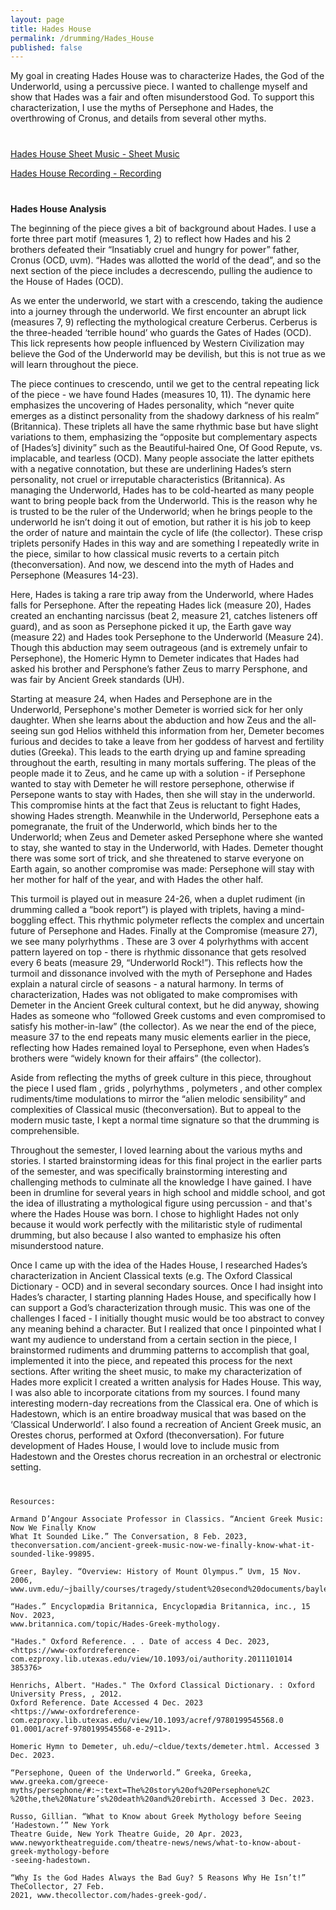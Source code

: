 ```yaml
---
layout: page
title: Hades House
permalink: /drumming/Hades_House
published: false
---
```


My goal in creating Hades House was to characterize Hades, the God of the
Underworld, using a percussive piece. I wanted to challenge myself and show that
Hades was a fair and often misunderstood God. To support this characterization, I use
the myths of Persephone and Hades, the overthrowing of Cronus, and details from
several other myths.

<div style="margin-top: 40px;"></div>

[Hades House Sheet Music - Sheet Music](https://drive.google.com/file/d/1AtFHd_3Zo90RuK1Pwp0hRK9hfW85TXlW/view?usp=sharing) 

[Hades House Recording - Recording](https://drive.google.com/file/d/1MemZDJ3OD-oN4kGn-PaeSDPHAjdZ4IzS/view?usp=sharing)

<div style="margin-top: 40px;"></div>


**Hades House Analysis**

The beginning of the piece gives a bit of background about Hades. I use a forte
three part motif (measures 1, 2) to reflect how Hades and his 2 brothers defeated their
“Insatiably cruel and hungry for power” father, Cronus (OCD, uvm). “Hades was allotted
the world of the dead”, and so the next section of the piece includes a decrescendo,
pulling the audience to the House of Hades (OCD).

As we enter the underworld, we start with a crescendo, taking the audience into a
journey through the underworld. We first encounter an abrupt lick (measures 7, 9)
reflecting the mythological creature Cerberus. Cerberus is the three-headed ‘terrible
hound’ who guards the Gates of Hades (OCD). This lick represents how people
influenced by Western Civilization may believe the God of the Underworld may be
devilish, but this is not true as we will learn throughout the piece.

The piece continues to crescendo, until we get to the central repeating lick of the
piece - we have found Hades (measures 10, 11). The dynamic here emphasizes the
uncovering of Hades personality, which “never quite emerges as a distinct personality
from the shadowy darkness of his realm” (Britannica). These triplets all have the same
rhythmic base but have slight variations to them, emphasizing the “opposite but
complementary aspects of [Hades’s] divinity” such as the Beautiful‐haired One, Of Good
Repute, vs. implacable, and tearless (OCD). Many people associate the latter epithets
with a negative connotation, but these are underlining Hades’s stern personality, not
cruel or irreputable characteristics (Britannica). As managing the Underworld, Hades
has to be cold-hearted as many people want to bring people back from the Underworld.
This is the reason why he is trusted to be the ruler of the Underworld; when he brings
people to the underworld he isn’t doing it out of emotion, but rather it is his job to keep
the order of nature and maintain the cycle of life (the collector). These crisp triplets
personify Hades in this way and are something I repeatedly write in the piece, similar to
how classical music reverts to a certain pitch (theconversation). And now, we descend
into the myth of Hades and Persephone (Measures 14-23).

Here, Hades is taking a rare trip away from the Underworld, where Hades falls
for Persephone. After the repeating Hades lick (measure 20), Hades created an
enchanting narcissus (beat 2, measure 21, catches listeners off guard), and as soon as
Persephone picked it up, the Earth gave way (measure 22) and Hades took
Persephone to the Underworld (Measure 24). Though this abduction may seem
outrageous (and is extremely unfair to Persephone), the Homeric Hymn to Demeter
indicates that Hades had asked his brother and Persphone’s father Zeus to marry
Persphone, and was fair by Ancient Greek standards (UH).

Starting at measure 24, when Hades and Persephone are in the Underworld,
Persephone's mother Demeter is worried sick for her only daughter. When she learns
about the abduction and how Zeus and the all-seeing sun god Helios withheld this
information from her, Demeter becomes furious and decides to take a leave from her
goddess of harvest and fertility duties (Greeka). This leads to the earth drying up and
famine spreading throughout the earth, resulting in many mortals suffering. The pleas of
the people made it to Zeus, and he came up with a solution - if Persephone wanted to
stay with Demeter he will restore persephone, otherwise if Persepone wants to stay with
Hades, then she will stay in the underworld. This compromise hints at the fact that Zeus
is reluctant to fight Hades, showing Hades strength. Meanwhile in the Underworld,
Persephone eats a pomegranate, the fruit of the Underworld, which binds her to the
Underworld; when Zeus and Demeter asked Persephone where she wanted to stay, she
wanted to stay in the Underworld, with Hades. Demeter thought there was some sort of
trick, and she threatened to starve everyone on Earth again, so another compromise
was made: Persephone will stay with her mother for half of the year, and with Hades the
other half.

This turmoil is played out in measure 24-26, when a duplet rudiment (in
drumming called a “book report”) is played with triplets, having a mind-boggling effect.
This rhythmic polymeter reflects the complex and uncertain future of Persephone and
Hades. Finally at the Compromise (measure 27), we see many polyrhythms . These are
3 over 4 polyrhythms with accent pattern layered on top - there is rhythmic dissonance
that gets resolved every 6 beats (measure 29, “Underworld Rock!”). This reflects how
the turmoil and dissonance involved with the myth of Persephone and Hades explain a
natural circle of seasons - a natural harmony. In terms of characterization, Hades was
not obligated to make compromises with Demeter in the Ancient Greek cultural context,
but he did anyway, showing Hades as someone who “followed Greek customs and even
compromised to satisfy his mother-in-law” (the collector). As we near the end of the
piece, measure 37 to the end repeats many music elements earlier in the piece,
reflecting how Hades remained loyal to Persephone, even when Hades’s brothers were
“widely known for their affairs” (the collector).

Aside from reflecting the myths of greek culture in this piece, throughout the
piece I used flam , grids , polyrhythms , polymeters , and other complex rudiments/time
modulations to mirror the “alien melodic sensibility” and complexities of Classical music
(theconversation). But to appeal to the modern music taste, I kept a normal time
signature so that the drumming is comprehensible.

Throughout the semester, I loved learning about the various myths and stories. I
started brainstorming ideas for this final project in the earlier parts of the semester, and
was specifically brainstorming interesting and challenging methods to culminate all the
knowledge I have gained. I have been in drumline for several years in high school and
middle school, and got the idea of illustrating a mythological figure using percussion -
and that's where the Hades House was born. I chose to highlight Hades not only
because it would work perfectly with the militaristic style of rudimental drumming, but
also because I also wanted to emphasize his often misunderstood nature.

Once I came up with the idea of the Hades House, I researched Hades’s
characterization in Ancient Classical texts (e.g. The Oxford Classical Dictionary - OCD)
and in several secondary sources. Once I had insight into Hades’s character, I starting
planning Hades House, and specifically how I can support a God’s characterization
through music. This was one of the challenges I faced - I initially thought music would
be too abstract to convey any meaning behind a character. But I realized that once I
pinpointed what I want my audience to understand from a certain section in the piece, I
brainstormed rudiments and drumming patterns to accomplish that goal, implemented it
into the piece, and repeated this process for the next sections. After writing the sheet
music, to make my characterization of Hades more explicit I created a written analysis
for Hades House. This way, I was also able to incorporate citations from my sources.
I found many interesting modern-day recreations from the Classical era. One of
which is Hadestown, which is an entire broadway musical that was based on the
‘Classical Underworld’. I also found a recreation of Ancient Greek music, an Orestes
chorus, performed at Oxford (theconversation). For future development of Hades
House, I would love to include music from Hadestown and the Orestes chorus
recreation in an orchestral or electronic setting.

<div style="margin-top: 40px;"></div>

```
Resources:

Armand D’Angour Associate Professor in Classics. “Ancient Greek Music: Now We Finally Know
What It Sounded Like.” The Conversation, 8 Feb. 2023,
theconversation.com/ancient-greek-music-now-we-finally-know-what-it-sounded-like-99895.

Greer, Bayley. “Overview: History of Mount Olympus.” Uvm, 15 Nov. 2006,
www.uvm.edu/~jbailly/courses/tragedy/student%20second%20documents/bayley2.htm.

“Hades.” Encyclopædia Britannica, Encyclopædia Britannica, inc., 15 Nov. 2023,
www.britannica.com/topic/Hades-Greek-mythology.

"Hades." Oxford Reference. . . Date of access 4 Dec. 2023,
<https://www-oxfordreference-com.ezproxy.lib.utexas.edu/view/10.1093/oi/authority.2011101014
385376>

Henrichs, Albert. "Hades." The Oxford Classical Dictionary. : Oxford University Press, , 2012.
Oxford Reference. Date Accessed 4 Dec. 2023
<https://www-oxfordreference-com.ezproxy.lib.utexas.edu/view/10.1093/acref/9780199545568.0
01.0001/acref-9780199545568-e-2911>.

Homeric Hymn to Demeter, uh.edu/~cldue/texts/demeter.html. Accessed 3 Dec. 2023.

“Persephone, Queen of the Underworld.” Greeka, Greeka,
www.greeka.com/greece-myths/persephone/#:~:text=The%20story%20of%20Persephone%2C
%20the,the%20Nature’s%20death%20and%20rebirth. Accessed 3 Dec. 2023.

Russo, Gillian. “What to Know about Greek Mythology before Seeing ‘Hadestown.’” New York
Theatre Guide, New York Theatre Guide, 20 Apr. 2023,
www.newyorktheatreguide.com/theatre-news/news/what-to-know-about-greek-mythology-before
-seeing-hadestown.

“Why Is the God Hades Always the Bad Guy? 5 Reasons Why He Isn’t!” TheCollector, 27 Feb.
2021, www.thecollector.com/hades-greek-god/.



```
